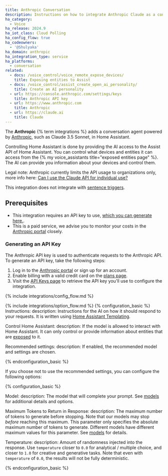 ```yaml
---
title: Anthropic Conversation
description: Instructions on how to integrate Anthropic Claude as a conversation agent
ha_category:
  - Voice
ha_release: 2024.9
ha_iot_class: Cloud Polling
ha_config_flow: true
ha_codeowners:
  - '@Shulyaka'
ha_domain: anthropic
ha_integration_type: service
ha_platforms:
  - conversation
related:
  - docs: /voice_control/voice_remote_expose_devices/
    title: Exposing entities to Assist
  - docs: /voice_control/assist_create_open_ai_personality/
    title: Create an AI personality
  - url: https://console.anthropic.com/settings/keys
    title: Anthropic API key
  - url: https://www.anthropic.com
    title: Anthropic
  - url: https://claude.ai
    title: Claude
---
```


The **Anthropic** {% term integrations %} adds a conversation agent powered by [Anthropic](https://www.anthropic.com), such as Claude 3.5 Sonnet, in Home Assistant.

Controlling Home Assistant is done by providing the AI access to the Assist API of Home Assistant. You can control what devices and entities it can access from the {% my voice_assistants title="exposed entities page" %}. The AI can provide you information about your devices and control them.

Legal note: Anthropic currently limits the API usage to organizations only, more info here: [Can I use the Claude API for individual use?](https://support.anthropic.com/en/articles/8987200-can-i-use-the-claude-api-for-individual-use)

This integration does not integrate with [sentence triggers](/docs/automation/trigger/#sentence-trigger).

## Prerequisites

- This integration requires an API key to use, [which you can generate here.](https://console.anthropic.com/settings/keys). 
- This is a paid service, we advise you to monitor your costs in the [Anthropic portal](https://console.anthropic.com/settings/cost) closely.

### Generating an API Key

The Anthropic API key is used to authenticate requests to the Anthropic API. To generate an API key, take the following steps:

1. Log in to the [Anthropic portal](https://console.anthropic.com) or sign up for an account.
2. Enable billing with a valid credit card on the [plans page](https://console.anthropic.com/settings/plans).
3. Visit the [API Keys page](https://console.anthropic.com/settings/keys) to retrieve the API key you'll use to configure the integration.

{% include integrations/config_flow.md %}

{% include integrations/option_flow.md %}
{% configuration_basic %}
Instructions:
  description: Instructions for the AI on how it should respond to your requests. It is written using [Home Assistant Templating](/docs/configuration/templating/).

Control Home Assistant:
  description: If the model is allowed to interact with Home Assistant. It can only control or provide information about entities that are [exposed](/voice_control/voice_remote_expose_devices/) to it.

Recommended settings:
  description: If enabled, the recommended model and settings are chosen.

{% endconfiguration_basic %}

If you choose not to use the recommended settings, you can configure the following options:

{% configuration_basic %}

Model:
  description: The model that will complete your prompt. See [models](https://docs.anthropic.com/en/docs/about-claude/models#model-names) for additional details and options.

Maximum Tokens to Return in Response:
  description: The maximum number of tokens to generate before stopping. Note that our models may stop _before_ reaching this maximum. This parameter only specifies the absolute maximum number of tokens to generate. Different models have different maximum values for this parameter. See [models](https://docs.anthropic.com/en/docs/models-overview) for details.

Temperature:
  description: Amount of randomness injected into the response. Use `temperature` closer to `0.0` for analytical / multiple choice, and closer to `1.0` for creative and generative tasks. Note that even with `temperature` of `0.0`, the results will not be fully deterministic.

{% endconfiguration_basic %}

